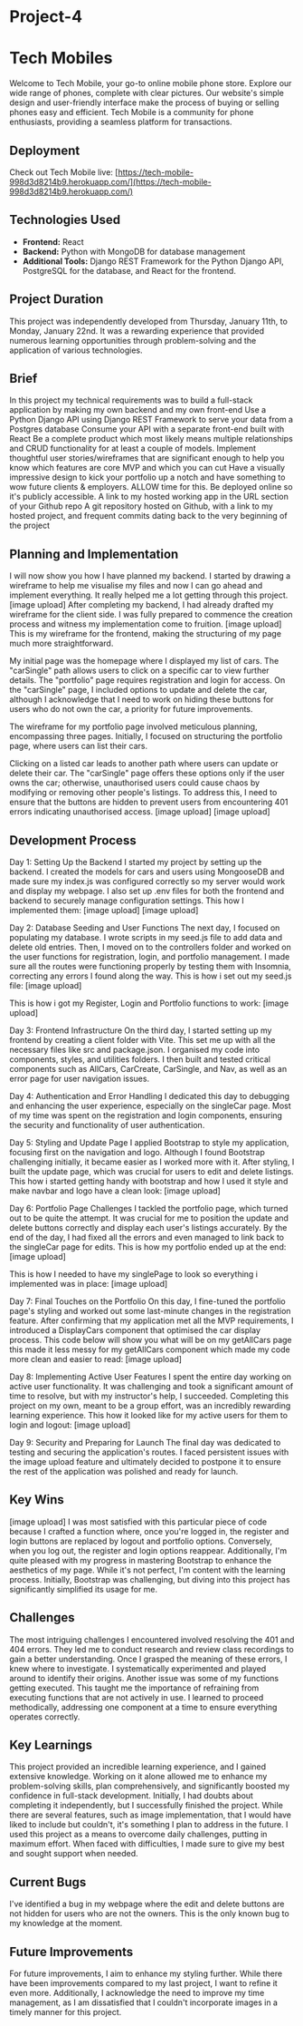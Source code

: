 # Project-4
# Tech Mobiles
Welcome to Tech Mobile, your go-to online mobile phone store. Explore our wide range of phones, complete with clear pictures. Our website's simple design and user-friendly interface make the process of buying or selling phones easy and efficient. Tech Mobile is a community for phone enthusiasts, providing a seamless platform for transactions.

## Deployment
Check out Tech Mobile live: [https://tech-mobile-998d3d8214b9.herokuapp.com/](https://tech-mobile-998d3d8214b9.herokuapp.com/)

## Technologies Used
- **Frontend:** React
- **Backend:** Python with MongoDB for database management
- **Additional Tools:** Django REST Framework for the Python Django API, PostgreSQL for the database, and React for the frontend.
  
## Project Duration
This project was independently developed from Thursday, January 11th, to Monday, January 22nd. It was a rewarding experience that provided numerous learning opportunities through problem-solving and the application of various technologies.

## Brief
In this project my technical requirements was to build a full-stack application by making my own backend and my own front-end
Use a Python Django API using Django REST Framework to serve your data from a Postgres database
Consume your API with a separate front-end built with React
Be a complete product which most likely means multiple relationships and CRUD functionality for at least a couple of models.
Implement thoughtful user stories/wireframes that are significant enough to help you know which features are core MVP and which you can cut
Have a visually impressive design to kick your portfolio up a notch and have something to wow future clients & employers. ALLOW time for this.
Be deployed online so it's publicly accessible.
A link to my hosted working app in the URL section of your Github repo
A git repository hosted on Github, with a link to my hosted project, and frequent commits dating back to the very beginning of the project


## Planning and Implementation
I will now show you how I have planned my backend. I started by drawing a wireframe to help me visualise my files and now I can go ahead and implement everything. It really helped me a lot getting through this project. 
[image upload]
After completing my backend, I had already drafted my wireframe for the client side. I was fully prepared to commence the creation process and witness my implementation come to fruition.
[image upload]
This is my wireframe for the frontend, making the structuring of my page much more straightforward. 

My initial page was the homepage where I displayed my list of cars. The "carSingle" path allows users to click on a specific car to view further details. The "portfolio" page requires registration and login for access. On the "carSingle" page, I included options to update and delete the car, although I acknowledge that I need to work on hiding these buttons for users who do not own the car, a priority for future improvements.

The wireframe for my portfolio page involved meticulous planning, encompassing three pages. Initially, I focused on structuring the portfolio page, where users can list their cars. 

Clicking on a listed car leads to another path where users can update or delete their car. The "carSingle" page offers these options only if the user owns the car; otherwise, unauthorised users could cause chaos by modifying or removing other people's listings. To address this, I need to ensure that the buttons are hidden to prevent users from encountering 401 errors indicating unauthorised access.
[image upload] [image upload]

## Development Process
Day 1: Setting Up the Backend
I started my project by setting up the backend. I created the models for cars and users using MongooseDB and made sure my index.js was configured correctly so my server would work and display my webpage. I also set up .env files for both the frontend and backend to securely manage configuration settings. This how I implemented them: [image upload] [image upload]


Day 2: Database Seeding and User Functions
The next day, I focused on populating my database. I wrote scripts in my seed.js file to add data and delete old entries. Then, I moved on to the controllers folder and worked on the user functions for registration, login, and portfolio management. I made sure all the routes were functioning properly by testing them with Insomnia, correcting any errors I found along the way. This is how i set out my seed.js file: [image upload]

This is how i got my Register, Login and Portfolio functions to work: [image upload]


	
Day 3: Frontend Infrastructure
On the third day, I started setting up my frontend by creating a client folder with Vite. This set me up with all the necessary files like src and package.json. I organised my code into components, styles, and utilities folders. I then built and tested critical components such as AllCars, CarCreate, CarSingle, and Nav, as well as an error page for user navigation issues.


Day 4: Authentication and Error Handling
I dedicated this day to debugging and enhancing the user experience, especially on the singleCar page. Most of my time was spent on the registration and login components, ensuring the security and functionality of user authentication.


Day 5: Styling and Update Page
I applied Bootstrap to style my application, focusing first on the navigation and logo. Although I found Bootstrap challenging initially, it became easier as I worked more with it. After styling, I built the update page, which was crucial for users to edit and delete listings. This how i started getting handy with bootstrap and how I used it style and make navbar and logo have a clean look: [image upload]

  
Day 6: Portfolio Page Challenges
I tackled the portfolio page, which turned out to be quite the attempt. It was crucial for me to position the update and delete buttons correctly and display each user's listings accurately. By the end of the day, I had fixed all the errors and even managed to link back to the singleCar page for edits. This is how my portfolio ended up at the end: [image upload]

This is how I needed to have my singlePage to look so everything i implemented was in place: [image upload]

Day 7: Final Touches on the Portfolio
On this day, I fine-tuned the portfolio page's styling and worked out some last-minute changes in the registration feature. After confirming that my application met all the MVP requirements, I introduced a DisplayCars component that optimised the car display process. This code below will show you what will be on my getAllCars page this made it less messy for my getAllCars component which made my code more clean and easier to read: [image upload]



Day 8: Implementing Active User Features
I spent the entire day working on active user functionality. It was challenging and took a significant amount of time to resolve, but with my instructor's help, I succeeded. Completing this project on my own, meant to be a group effort, was an incredibly rewarding learning experience. This how it looked like for my active users for them to login and logout: [image upload]



Day 9: Security and Preparing for Launch
The final day was dedicated to testing and securing the application's routes.
I faced persistent issues with the image upload feature and ultimately decided to postpone it to ensure the rest of the application was polished and ready for launch.


## Key Wins
[image upload]
I was most satisfied with this particular piece of code because I crafted a function where, once you're logged in, the register and login buttons are replaced by logout and portfolio options. Conversely, when you log out, the register and login options reappear. Additionally, I'm quite pleased with my progress in mastering Bootstrap to enhance the aesthetics of my page. While it's not perfect, I'm content with the learning process. Initially, Bootstrap was challenging, but diving into this project has significantly simplified its usage for me.

## Challenges
The most intriguing challenges I encountered involved resolving the 401 and 404 errors. They led me to conduct research and review class recordings to gain a better understanding. Once I grasped the meaning of these errors, I knew where to investigate. I systematically experimented and played around to identify their origins. Another issue was some of my functions getting executed. This taught me the importance of refraining from executing functions that are not actively in use. I learned to proceed methodically, addressing one component at a time to ensure everything operates correctly.


## Key Learnings
This project provided an incredible learning experience, and I gained extensive knowledge. Working on it alone allowed me to enhance my problem-solving skills, plan comprehensively, and significantly boosted my confidence in full-stack development. Initially, I had doubts about completing it independently, but I successfully finished the project. While there are several features, such as image implementation, that I would have liked to include but couldn't, it's something I plan to address in the future. I used this project as a means to overcome daily challenges, putting in maximum effort. When faced with difficulties, I made sure to give my best and sought support when needed.

## Current Bugs
I've identified a bug in my webpage where the edit and delete buttons are not hidden for users who are not the owners. This is the only known bug to my knowledge at the moment.

## Future Improvements
For future improvements, I aim to enhance my styling further. While there have been improvements compared to my last project, I want to refine it even more. Additionally, I acknowledge the need to improve my time management, as I am dissatisfied that I couldn't incorporate images in a timely manner for this project.
